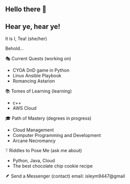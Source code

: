 ## Hello there 👋

## Hear ye, hear ye!

It is I, Tea! (she/her)

Behold...

🎭 Current Quests (working on)
- CYOA DnD game in Python
- Linux Ansible Playbook
- Romancing Astarion

📚 Tomes of Learning (learning)
- c++
- AWS Cloud

🎓 Path of Mastery (degrees in progress)
- Cloud Management
- Computer Programming and Development
- Arcane Necromancy

❔ Riddles to Pose Me (ask me about)
- Python, Java, Cloud
- The best chocolate chip cookie recipe

🪶 Send a Messenger (contact)
email: isleym9447@gmail








<!--
**isleym9447/isleym9447** is a ✨ _special_ ✨ repository because its `README.md` (this file) appears on your GitHub profile.

Here are some ideas to get you started:

- 🔭 I’m currently working on ...
- 🌱 I’m currently learning ...
- 👯 I’m looking to collaborate on ...
- 🤔 I’m looking for help with ...
- 💬 Ask me about ...
- 📫 How to reach me: ...
- 😄 Pronouns: ...
- ⚡ Fun fact: ...
-->









